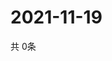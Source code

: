 # 2021-11-19
  共 0条

  <!-- BEGIN -->
  <!-- 最后更新时间Fri Nov 19 2021 22:03:28 GMT+0000 (Coordinated Universal Time) -->
  
  <!-- END -->
  
  